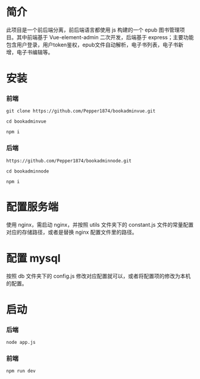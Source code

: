 # 简介

此项目是一个前后端分离，前后端语言都使用 js 构建的一个 epub 图书管理项目。其中前端基于 Vue-element-admin 二次开发，后端基于 express；主要功能包含用户登录，用户token鉴权，epub文件自动解析，电子书列表，电子书新增，电子书编辑等。

# 安装

### 前端
` git clone https://github.com/Pepper1874/bookadminvue.git `

` cd bookadminvue `

` npm i `

### 后端
` https://github.com/Pepper1874/bookadminnode.git `

` cd bookadminnode `

` npm i `
# 配置服务端

使用 nginx，需启动 nginx，并按照 utils 文件夹下的 constant.js 文件的常量配置对应的存储路径，或者是替换 nginx 配置文件里的路径。


# 配置 mysql

按照 db 文件夹下的 config.js 修改对应配置就可以，或者将配置项的修改为本机的配置。

# 启动

### 后端
`node app.js`
### 前端
`npm run dev`
